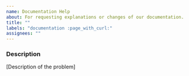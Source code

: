 ```yaml
---
name: Documentation Help
about: For requesting explanations or changes of our documentation.
title: ""
labels: "documentation :page_with_curl:"
assignees: ""
---
```


<!--

Have you read Hydrogen's Code of Conduct ? By filing an issue, you are expected to comply with it, including treating everyone with respect: https://github.com/nteract/hydrogen/blob/master/CODE_OF_CONDUCT.md

Do you want to ask a question ? Are you looking for support? The #hydrogen channel in nteract slack is the best place for getting support. Feel free to ping us on: https://slack.nteract.io

-->

### Description

[Description of the problem]
